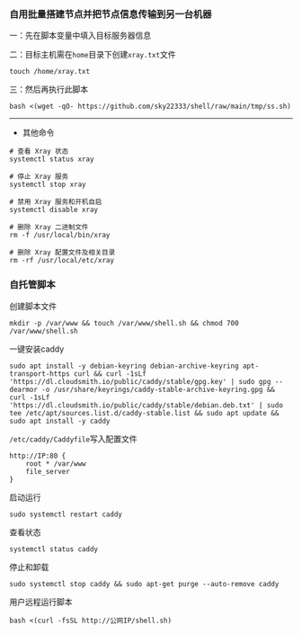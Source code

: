 ### 自用批量搭建节点并把节点信息传输到另一台机器

一：先在脚本变量中填入目标服务器信息

二：目标主机需在`home`目录下创建`xray.txt`文件
```
touch /home/xray.txt
```
三：然后再执行此脚本

```
bash <(wget -qO- https://github.com/sky22333/shell/raw/main/tmp/ss.sh)
```

---

- 其他命令

```
# 查看 Xray 状态
systemctl status xray

# 停止 Xray 服务
systemctl stop xray

# 禁用 Xray 服务和开机自启
systemctl disable xray

# 删除 Xray 二进制文件
rm -f /usr/local/bin/xray

# 删除 Xray 配置文件及相关目录
rm -rf /usr/local/etc/xray
```


### 自托管脚本
创建脚本文件
```
mkdir -p /var/www && touch /var/www/shell.sh && chmod 700 /var/www/shell.sh
```

一键安装caddy
```
sudo apt install -y debian-keyring debian-archive-keyring apt-transport-https curl && curl -1sLf 'https://dl.cloudsmith.io/public/caddy/stable/gpg.key' | sudo gpg --dearmor -o /usr/share/keyrings/caddy-stable-archive-keyring.gpg && curl -1sLf 'https://dl.cloudsmith.io/public/caddy/stable/debian.deb.txt' | sudo tee /etc/apt/sources.list.d/caddy-stable.list && sudo apt update && sudo apt install -y caddy
```
`/etc/caddy/Caddyfile`写入配置文件
```
http://IP:80 {
    root * /var/www
    file_server
}
```
启动运行
```
sudo systemctl restart caddy
```
查看状态
```
systemctl status caddy
```
停止和卸载
```
sudo systemctl stop caddy && sudo apt-get purge --auto-remove caddy
```


用户远程运行脚本
```
bash <(curl -fsSL http://公网IP/shell.sh)
```
